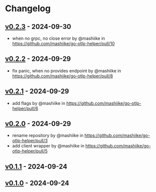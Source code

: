 # Changelog

## [v0.2.3](https://github.com/mashiike/go-otlp-helper/compare/v0.2.2...v0.2.3) - 2024-09-30
- when no grpc, no close error by @mashiike in https://github.com/mashiike/go-otlp-helper/pull/10

## [v0.2.2](https://github.com/mashiike/go-otlp-helper/compare/v0.2.1...v0.2.2) - 2024-09-29
- fix panic, when no provides endpoint by @mashiike in https://github.com/mashiike/go-otlp-helper/pull/8

## [v0.2.1](https://github.com/mashiike/go-otlp-helper/compare/v0.2.0...v0.2.1) - 2024-09-29
- add flags by @mashiike in https://github.com/mashiike/go-otlp-helper/pull/6

## [v0.2.0](https://github.com/mashiike/go-otlp-helper/compare/v0.1.1...v0.2.0) - 2024-09-29
- rename repository by @mashiike in https://github.com/mashiike/go-otlp-helper/pull/3
- add client wrapper by @mashiike in https://github.com/mashiike/go-otlp-helper/pull/5

## [v0.1.1](https://github.com/mashiike/go-otel-server/compare/v0.1.0...v0.1.1) - 2024-09-24

## [v0.1.0](https://github.com/mashiike/go-otel-server/commits/v0.1.0) - 2024-09-24
